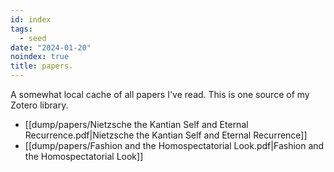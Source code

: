 ```yaml
---
id: index
tags:
  - seed
date: "2024-01-20"
noindex: true
title: papers.
---
```


A somewhat local cache of all papers I've read. This is one source of my Zotero library.

- [[dump/papers/Nietzsche the Kantian Self and Eternal Recurrence.pdf|Nietzsche the Kantian Self and Eternal Recurrence]]
- [[dump/papers/Fashion and the Homospectatorial Look.pdf|Fashion and the Homospectatorial Look]]
